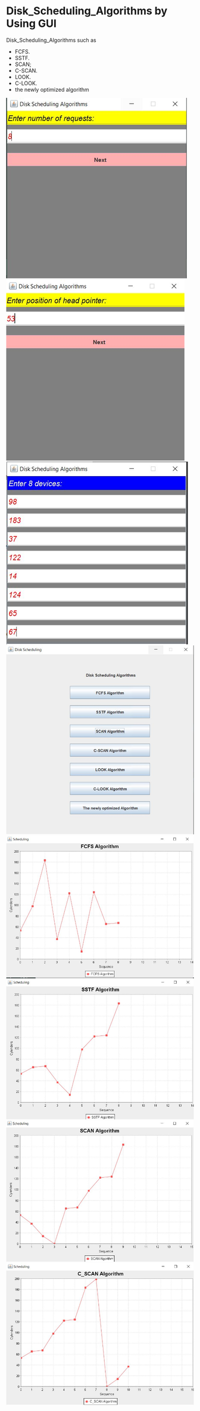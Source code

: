 # Disk_Scheduling_Algorithms by Using GUI
Disk_Scheduling_Algorithms such as
- FCFS.
- SSTF.
- SCAN;
- C-SCAN.
- LOOK.
- C-LOOK.
- the newly optimized algorithm

![This is an image](https://github.com/Ahmed-Ibrahim-30/Disk_Scheduling_Algorithms/blob/main/Gui%20Picture/1.JPG?raw=true)
![This is an image](https://github.com/Ahmed-Ibrahim-30/Disk_Scheduling_Algorithms/blob/main/Gui%20Picture/2.JPG?raw=true)
![This is an image](https://github.com/Ahmed-Ibrahim-30/Disk_Scheduling_Algorithms/blob/main/Gui%20Picture/3.JPG?raw=true)
![This is an image](https://github.com/Ahmed-Ibrahim-30/Disk_Scheduling_Algorithms/blob/main/Gui%20Picture/4.JPG?raw=true)
![This is an image](https://github.com/Ahmed-Ibrahim-30/Disk_Scheduling_Algorithms/blob/main/Gui%20Picture/5.JPG?raw=true)
![This is an image](https://github.com/Ahmed-Ibrahim-30/Disk_Scheduling_Algorithms/blob/main/Gui%20Picture/6.JPG?raw=true)
![This is an image](https://github.com/Ahmed-Ibrahim-30/Disk_Scheduling_Algorithms/blob/main/Gui%20Picture/7.JPG?raw=true)
![This is an image](https://github.com/Ahmed-Ibrahim-30/Disk_Scheduling_Algorithms/blob/main/Gui%20Picture/8.JPG?raw=true)
